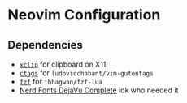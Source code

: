 # Neovim Configuration

## Dependencies

 - [`xclip`](https://archlinux.org/packages/extra/x86_64/xclip/) for clipboard on X11
 - [`ctags`](https://archlinux.org/packages/extra/x86_64/ctags/) for `ludovicchabant/vim-gutentags`
 - [`fzf`](https://archlinux.org/packages/community/x86_64/fzf/) for `ibhagwan/fzf-lua`
 - [Nerd Fonts DejaVu Complete](https://aur.archlinux.org/packages/nerd-fonts-dejavu-complete/) idk who needed it
